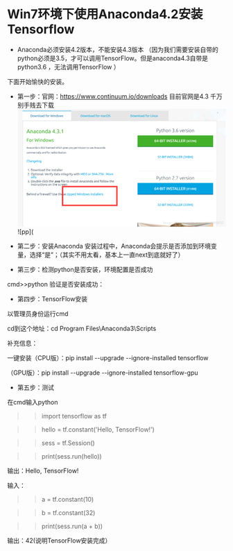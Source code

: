 # Win7环境下使用Anaconda4.2安装Tensorflow

* Anaconda必须安装4.2版本，不能安装4.3版本
（因为我们需要安装自带的python必须是3.5，才可以调用TensorFlow。但是anaconda4.3自带是python3.6 ，无法调用TensorFlow ）
 


下面开始愉快的安装。
* 第一步：官网：https://www.continuum.io/downloads 目前官网是4.3 千万别手贱去下载
![anzhuang](https://github.com/abbqboy/My-Tensorflow/blob/master/install-tensorflow/photo/20170331104003073.png?raw=true)
![pp](

* 第二步：安装Anaconda
安装过程中，Anaconda会提示是否添加到环境变量，选择“是”；（其实不用太看，基本上一直next到底就好了）

* 第三步：检测python是否安装，环境配置是否成功

cmd>>python 验证是否安装成功：

* 第四步：TensorFlow安装

以管理员身份运行cmd 

cd到这个地址：cd Program Files\Anaconda3\Scripts 

补充信息：

一键安装（CPU版）：pip install --upgrade --ignore-installed tensorflow

（GPU版）：pip install --upgrade --ignore-installed tensorflow-gpu

* 第五步：测试

在cmd输入python

>>import tensorflow as tf

>>hello = tf.constant('Hello, TensorFlow!')

>>sess = tf.Session()

>>print(sess.run(hello))

输出：Hello, TensorFlow!

输入：

>>a = tf.constant(10)

>>b = tf.constant(32)

>>print(sess.run(a + b))

输出：42(说明TensorFlow安装完成）



